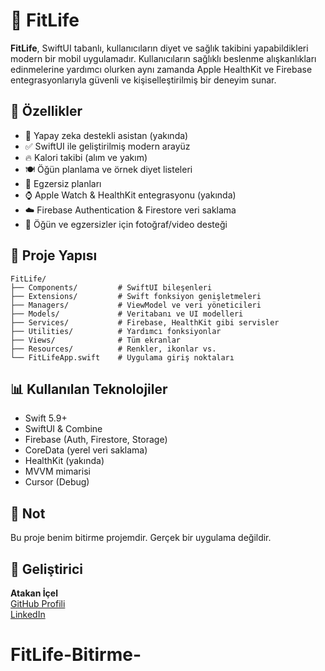 # 🥗 FitLife

**FitLife**, SwiftUI tabanlı, kullanıcıların diyet ve sağlık takibini yapabildikleri modern bir mobil uygulamadır. Kullanıcıların sağlıklı beslenme alışkanlıkları edinmelerine yardımcı olurken aynı zamanda Apple HealthKit ve Firebase entegrasyonlarıyla güvenli ve kişiselleştirilmiş bir deneyim sunar.

## 🚀 Özellikler

- 🤖 Yapay zeka destekli asistan (yakında)
- ✅ SwiftUI ile geliştirilmiş modern arayüz
- 🔥 Kalori takibi (alım ve yakım)
- 🍽️ Öğün planlama ve örnek diyet listeleri
- 🧘 Egzersiz planları
- ⌚️ Apple Watch & HealthKit entegrasyonu (yakında)
- ☁️ Firebase Authentication & Firestore veri saklama
- 📸 Öğün ve egzersizler için fotoğraf/video desteği

## 📂 Proje Yapısı

```
FitLife/
├── Components/         # SwiftUI bileşenleri
├── Extensions/         # Swift fonksiyon genişletmeleri
├── Managers/           # ViewModel ve veri yöneticileri
├── Models/             # Veritabanı ve UI modelleri
├── Services/           # Firebase, HealthKit gibi servisler
├── Utilities/          # Yardımcı fonksiyonlar
├── Views/              # Tüm ekranlar
├── Resources/          # Renkler, ikonlar vs.
└── FitLifeApp.swift    # Uygulama giriş noktaları
```

## 📊 Kullanılan Teknolojiler

- Swift 5.9+
- SwiftUI & Combine
- Firebase (Auth, Firestore, Storage)
- CoreData (yerel veri saklama)
- HealthKit (yakında)
- MVVM mimarisi
- Cursor (Debug)

## 📌 Not

Bu proje benim bitirme projemdir. Gerçek bir uygulama değildir.

## 👤 Geliştirici

**Atakan İçel**  
[GitHub Profili](https://github.com/MAtakanicel)  
[LinkedIn](https://www.linkedin.com/in/mehmet-atakan-icel/)
# FitLife-Bitirme-
